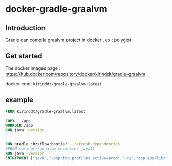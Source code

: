 # docker-gradle-graalvm

## Introduction

Gradle can compile graalvm project in docker , ex : polyglot

## Get started

The docker images page : https://hub.docker.com/repository/docker/kirinddt/gradle-graalvm

docker cmd: ```kirinddt/gradle-graalvm:latest ```

## example

```Dockerfile
FROM kirinddt/gradle-graalvm:latest 

COPY . /app
WORKDIR /app
RUN java -version


RUN gradle :bzkflow:bootJar --refresh-dependencies 
#FROM springci/graalvm-ce:master-java11
RUN java -version
ENTRYPOINT ["java","-Dspring.profiles.active=prod","-cp","app:app/lib/*","net.bzk.flow.BzkflowApplication",">","/console.log"]
```
